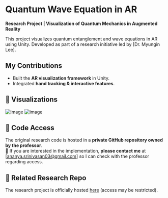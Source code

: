 #  Quantum Wave Equation in AR
**Research Project | Visualization of Quantum Mechanics in Augmented Reality**

This project visualizes quantum entanglement and wave equations in AR using Unity. Developed as part of a research initiative led by [Dr. Myungin Lee].

## My Contributions
- Built the **AR visualization framework** in Unity.
- Integrated **hand tracking & interactive features**.


## 📸 Visualizations
![image](https://github.com/user-attachments/assets/8fc15cf9-dbf9-44be-b663-da4d40bc3261)
![image](https://github.com/user-attachments/assets/75eb99df-a493-4569-84fe-4787a6f6d1d5)


## 📜 Code Access
The original research code is hosted in a **private GitHub repository owned by the professor**.  
🔹 If you are interested in the implementation, **please contact me** at [ananya.srinivasan03@gmail.com] so I can check with the professor regarding access.

## 🔗 Related Research Repo
The research project is officially hosted [here](https://github.com/MyunginLee/ArtsOfEntanglement) (access may be restricted).
